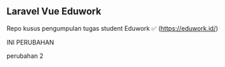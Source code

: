 ## Laravel Vue Eduwork

Repo kusus pengumpulan tugas student Eduwork ✅ (https://eduwork.id/)

INI PERUBAHAN

perubahan 2
